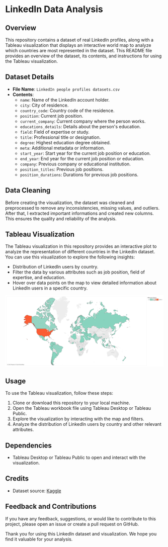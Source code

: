 # LinkedIn Data Analysis

## Overview
This repository contains a dataset of real LinkedIn profiles, along with a Tableau visualization that displays an interactive world map to analyze which countries are most represented in the dataset. This README file provides an overview of the dataset, its contents, and instructions for using the Tableau visualization.

## Dataset Details
- **File Name**: `LinkedIn people profiles datasets.csv`
- **Contents**:
  - `name`: Name of the LinkedIn account holder.
  - `city`: City of residence.
  - `country_code`: Country code of the residence.
  - `position`: Current job position.
  - `current_company`: Current company where the person works.
  - `educations_details`: Details about the person's education.
  - `field`: Field of expertise or study.
  - `title`: Professional title or designation.
  - `degree`: Highest education degree obtained.
  - `meta`: Additional metadata or information.
  - `start_year`: Start year for the current job position or education.
  - `end_year`: End year for the current job position or education.
  - `company`: Previous company or educational institution.
  - `position_titles`: Previous job positions.
  - `position_durations`: Durations for previous job positions.

## Data Cleaning
Before creating the visualization, the dataset was cleaned and preprocessed to remove any inconsistencies, missing values, and outliers. After that, I extracted important informations and created new columns. This ensures the quality and reliability of the analysis.

## Tableau Visualization
The Tableau visualization in this repository provides an interactive plot to analyze the representation of different countries in the LinkedIn dataset. You can use this visualization to explore the following insights:
- Distribution of LinkedIn users by country.
- Filter the data by various attributes such as job position, field of expertise, and education.
- Hover over data points on the map to view detailed information about LinkedIn users in a specific country.

 ![dashboard](Dashboard.png)
## Usage
To use the Tableau visualization, follow these steps:
1. Clone or download this repository to your local machine.
2. Open the Tableau workbook file using Tableau Desktop or Tableau Public.
3. Explore the visualization by interacting with the map and filters.
4. Analyze the distribution of LinkedIn users by country and other relevant attributes.

## Dependencies
- Tableau Desktop or Tableau Public to open and interact with the visualization.

## Credits
- Dataset source: [Kaggle](https://www.kaggle.com/datasets/manishkumar7432698/linkedinuserprofiles)

## Feedback and Contributions
If you have any feedback, suggestions, or would like to contribute to this project, please open an issue or create a pull request on GitHub.

Thank you for using this LinkedIn dataset and visualization. We hope you find it valuable for your analysis.
